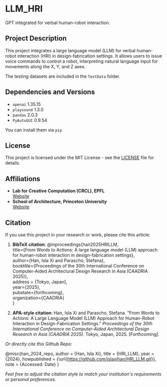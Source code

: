 # LLM_HRI
GPT integrated for verbal human-robot interaction.

## Project Description

This project integrates a large language model (LLM) for verbal human-robot interaction (HRI) in design-fabrication settings. It allows users to issue voice commands to control a robot, interpreting natural language input for movements along the X, Y, and Z axes.

The testing datasets are included in the `TextData` folder.

## Dependencies and Versions

- `openai` 1.35.15
- `playsound` 1.3.0
- `pandas` 2.0.3
- `PyAutoGUI` 0.9.54

You can install them via `pip`

## License

This project is licensed under the MIT License - see the [LICENSE](LICENSE.md) file for details.

## Affiliations

- **Lab for Creative Computation (CRCL), EPFL**  
[Website](https://www.crclcrclcrcl.org/)
- **School of Architecture, Princeton University**  
[Website](https://soa.princeton.edu/)

## Citation
If you use this project in your research or work, please cite this article:

1. **BibTeX citation**:
@inproceedings{han2025HRILLM,  
title={From Words to Actions: A large language model (LLM) approach for human-robot interaction in design-fabrication settings},  
author={Han, Isla Xi and Parascho, Stefana},  
booktitle={Proceedings of the 30th International Conference on Computer-Aided Architectural Design Research in Asia (CAADRIA 2025)},  
address = {Tokyo, Japan},  
year={2025},  
pubstate={forthcoming},  
organization={CAADRIA}  
}

2. **APA-style citation**:
Han, Isla Xi and Parascho, Stefana. "From Words to Actions: A Large Language Model (LLM) Approach for Human-Robot Interaction in Design-Fabrication Settings." *Proceedings of the 30th International Conference on Computer-Aided Architectural Design Research in Asia (CAADRIA 2025)*. Tokyo, Japan, 2025. [Forthcoming].

*Or directly cite this Github Repo:*

@misc{han_2024_repo,
  author = {Han, Isla Xi},
  title = {HRI_LLM},
  year = {2024},
  howpublished = {\url{https://github.com/islaxihan/HRI_LLM.git}},
  note = {Accessed: Date}
}

*Feel free to adjust the citation style to match your institution's requirements or personal preferences.*

